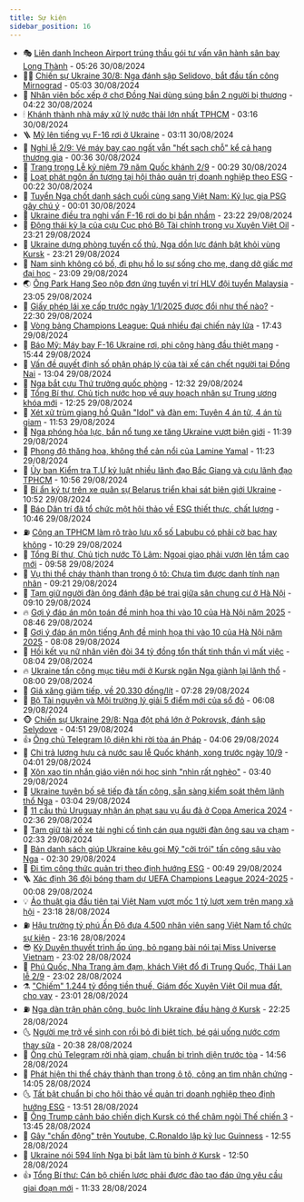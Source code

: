 ```yaml
---
title: Sự kiện
sidebar_position: 16
---
```


<!-- dantri-su-kien:START -->
- 🎭 [Liên danh Incheon Airport trúng thầu gói tư vấn vận hành sân bay Long Thành](https://dantri.com.vn/xa-hoi/lien-danh-incheon-airport-trung-thau-goi-tu-van-van-hanh-san-bay-long-thanh-20240830120913181.htm) - 05:26 30/08/2024
- 👨‍🏫 [Chiến sự Ukraine 30/8: Nga đánh sập Selidovo, bắt đầu tấn công Mirnograd](https://dantri.com.vn/the-gioi/chien-su-ukraine-308-nga-danh-sap-selidovo-bat-dau-tan-cong-mirnograd-20240830115057119.htm) - 05:03 30/08/2024
- 🌮 [Nhân viên bốc xếp ở chợ Đồng Nai dùng súng bắn 2 người bị thương](https://dantri.com.vn/phap-luat/nhan-vien-boc-xep-o-cho-dong-nai-dung-sung-ban-2-nguoi-bi-thuong-20240830104855037.htm) - 04:22 30/08/2024
- 🕯 [Khánh thành nhà máy xử lý nước thải lớn nhất TPHCM](https://dantri.com.vn/xa-hoi/khanh-thanh-nha-may-xu-ly-nuoc-thai-lon-nhat-tphcm-20240830094749243.htm) - 03:16 30/08/2024
- 🪜 [Mỹ lên tiếng vụ F-16 rơi ở Ukraine](https://dantri.com.vn/the-gioi/my-len-tieng-vu-f-16-roi-o-ukraine-20240830100740368.htm) - 03:11 30/08/2024
- 🐘 [Nghỉ lễ 2/9: Vé máy bay cao ngất vẫn &quot;hết sạch chỗ&quot; kể cả hạng thương gia](https://dantri.com.vn/kinh-doanh/nghi-le-29-ve-may-bay-cao-ngat-van-het-sach-cho-ke-ca-hang-thuong-gia-20240829003623560.htm) - 00:36 30/08/2024
- 🤔 [Trang trọng Lễ kỷ niệm 79 năm Quốc khánh 2/9](https://dantri.com.vn/xa-hoi/trang-trong-le-ky-niem-79-nam-quoc-khanh-29-20240829225528286.htm) - 00:29 30/08/2024
- 🧠 [Loạt phát ngôn ấn tượng tại hội thảo quản trị doanh nghiệp theo ESG](https://dantri.com.vn/kinh-doanh/loat-phat-ngon-an-tuong-tai-hoi-thao-quan-tri-doanh-nghiep-theo-esg-20240830063735899.htm) - 00:22 30/08/2024
- 📝 [Tuyển Nga chốt danh sách cuối cùng sang Việt Nam: Kỷ lục gia PSG gây chú ý](https://dantri.com.vn/the-thao/tuyen-nga-chot-danh-sach-cuoi-cung-sang-viet-nam-ky-luc-gia-psg-gay-chu-y-20240830005930891.htm) - 00:01 30/08/2024
- 🦏 [Ukraine điều tra nghi vấn F-16 rơi do bị bắn nhầm](https://dantri.com.vn/the-gioi/ukraine-dieu-tra-nghi-van-f-16-roi-do-bi-ban-nham-20240830052752653.htm) - 23:22 29/08/2024
- 🥰 [Động thái kỳ lạ của cựu Cục phó Bộ Tài chính trong vụ Xuyên Việt Oil](https://dantri.com.vn/phap-luat/dong-thai-ky-la-cua-cuu-cuc-pho-bo-tai-chinh-trong-vu-xuyen-viet-oil-20240829215502796.htm) - 23:21 29/08/2024
- 🤗 [Ukraine dựng phòng tuyến cố thủ, Nga dồn lực đánh bật khỏi vùng Kursk](https://dantri.com.vn/the-gioi/ukraine-dung-phong-tuyen-co-thu-nga-don-luc-danh-bat-khoi-vung-kursk-20240830060615819.htm) - 23:21 29/08/2024
- 🌈 [Nam sinh không có bố, đi phụ hồ lo sự sống cho mẹ, dang dở giấc mơ đại học](https://dantri.com.vn/tam-long-nhan-ai/nam-sinh-khong-co-bo-di-phu-ho-lo-su-song-cho-me-dang-do-giac-mo-dai-hoc-20240826094848372.htm) - 23:09 29/08/2024
- 🌏 [Ông Park Hang Seo nộp đơn ứng tuyển vị trí HLV đội tuyển Malaysia](https://dantri.com.vn/the-thao/ong-park-hang-seo-nop-don-ung-tuyen-vi-tri-hlv-doi-tuyen-malaysia-20240829235735856.htm) - 23:05 29/08/2024
- 💄 [Giấy phép lái xe cấp trước ngày 1/1/2025 được đổi như thế nào?](https://dantri.com.vn/ban-doc/giay-phep-lai-xe-cap-truoc-ngay-112025-duoc-doi-nhu-the-nao-20240829154025339.htm) - 22:30 29/08/2024
- 👺 [Vòng bảng Champions League: Quá nhiều đại chiến nảy lửa](https://dantri.com.vn/the-thao/vong-bang-champions-league-qua-nhieu-dai-chien-nay-lua-20240829224328099.htm) - 17:43 29/08/2024
- 👹 [Báo Mỹ: Máy bay F-16 Ukraine rơi, phi công hàng đầu thiệt mạng](https://dantri.com.vn/the-gioi/bao-my-may-bay-f-16-ukraine-roi-phi-cong-hang-dau-thiet-mang-20240829224429802.htm) - 15:44 29/08/2024
- 🌊 [Vấn đề quyết định số phận pháp lý của tài xế cán chết người tại Đồng Nai](https://dantri.com.vn/ban-doc/van-de-quyet-dinh-so-phan-phap-ly-cua-tai-xe-can-chet-nguoi-tai-dong-nai-20240829175246419.htm) - 13:04 29/08/2024
- 🤠 [Nga bắt cựu Thứ trưởng quốc phòng](https://dantri.com.vn/the-gioi/nga-bat-cuu-thu-truong-quoc-phong-20240829192755979.htm) - 12:32 29/08/2024
- 🎊 [Tổng Bí thư, Chủ tịch nước họp về quy hoạch nhân sự Trung ương khóa mới](https://dantri.com.vn/xa-hoi/tong-bi-thu-chu-tich-nuoc-hop-ve-quy-hoach-nhan-su-trung-uong-khoa-moi-20240829191605268.htm) - 12:25 29/08/2024
- 🐘 [Xét xử trùm giang hồ Quân &quot;Idol&quot; và đàn em: Tuyên 4 án tử, 4 án tù giam](https://dantri.com.vn/phap-luat/xet-xu-trum-giang-ho-quan-idol-va-dan-em-tuyen-4-an-tu-4-an-tu-giam-20240829183301453.htm) - 11:53 29/08/2024
- 💂 [Nga phóng hỏa lực, bắn nổ tung xe tăng Ukraine vượt biên giới](https://dantri.com.vn/the-gioi/nga-phong-hoa-luc-ban-no-tung-xe-tang-ukraine-vuot-bien-gioi-20240829164829464.htm) - 11:39 29/08/2024
- 👹 [Phong độ thăng hoa, không thể cản nổi của Lamine Yamal](https://dantri.com.vn/the-thao/phong-do-thang-hoa-khong-the-can-noi-cua-lamine-yamal-20240829145949186.htm) - 11:23 29/08/2024
- 🦒 [Ủy ban Kiểm tra T.Ư kỷ luật nhiều lãnh đạo Bắc Giang và cựu lãnh đạo TPHCM](https://dantri.com.vn/xa-hoi/uy-ban-kiem-tra-tu-ky-luat-nhieu-lanh-dao-bac-giang-va-cuu-lanh-dao-tphcm-20240829165340196.htm) - 10:56 29/08/2024
- 🗽 [Bí ẩn ký tự trên xe quân sự Belarus triển khai sát biên giới Ukraine](https://dantri.com.vn/the-gioi/bi-an-ky-tu-tren-xe-quan-su-belarus-trien-khai-sat-bien-gioi-ukraine-20240829172149680.htm) - 10:52 29/08/2024
- 💄 [Báo Dân trí đã tổ chức một hội thảo về ESG thiết thực, chất lượng](https://dantri.com.vn/kinh-doanh/bao-dan-tri-da-to-chuc-mot-hoi-thao-ve-esg-thiet-thuc-chat-luong-20240829162649591.htm) - 10:46 29/08/2024
- ⛽️ [Công an TPHCM làm rõ trào lưu xổ số Labubu có phải cờ bạc hay không](https://dantri.com.vn/xa-hoi/cong-an-tphcm-lam-ro-trao-luu-xo-so-labubu-co-phai-co-bac-hay-khong-20240829172724464.htm) - 10:29 29/08/2024
- 🥷 [Tổng Bí thư, Chủ tịch nước Tô Lâm: Ngoại giao phải vươn lên tầm cao mới](https://dantri.com.vn/xa-hoi/tong-bi-thu-chu-tich-nuoc-to-lam-ngoai-giao-phai-vuon-len-tam-cao-moi-20240829163653529.htm) - 09:58 29/08/2024
- 🤖 [Vụ thi thể cháy thành than trong ô tô: Chưa tìm được danh tính nạn nhân](https://dantri.com.vn/xa-hoi/vu-thi-the-chay-thanh-than-trong-o-to-chua-tim-duoc-danh-tinh-nan-nhan-20240829154431021.htm) - 09:21 29/08/2024
- 🌊 [Tạm giữ người đàn ông đánh đập bé trai giữa sân chung cư ở Hà Nội](https://dantri.com.vn/phap-luat/tam-giu-nguoi-dan-ong-danh-dap-be-trai-giua-san-chung-cu-o-ha-noi-20240829160451051.htm) - 09:10 29/08/2024
- 🔥 [Gợi ý đáp án môn toán đề minh họa thi vào 10 của Hà Nội năm 2025](https://dantri.com.vn/giao-duc/goi-y-dap-an-mon-toan-de-minh-hoa-thi-vao-10-cua-ha-noi-nam-2025-20240829150755869.htm) - 08:46 29/08/2024
- 🦏 [Gợi ý đáp án môn tiếng Anh đề minh họa thi vào 10 của Hà Nội năm 2025](https://dantri.com.vn/giao-duc/goi-y-dap-an-mon-tieng-anh-de-minh-hoa-thi-vao-10-cua-ha-noi-nam-2025-20240829141242538.htm) - 08:08 29/08/2024
- 🐘 [Hồi kết vụ nữ nhân viên đòi 34 tỷ đồng tổn thất tinh thần vì mất việc](https://dantri.com.vn/lao-dong-viec-lam/hoi-ket-vu-nu-nhan-vien-doi-34-ty-dong-ton-that-tinh-than-vi-mat-viec-20240829122737288.htm) - 08:04 29/08/2024
- 🔥 [Ukraine tấn công mục tiêu mới ở Kursk ngăn Nga giành lại lãnh thổ](https://dantri.com.vn/the-gioi/ukraine-tan-cong-muc-tieu-moi-o-kursk-ngan-nga-gianh-lai-lanh-tho-20240829144110994.htm) - 08:00 29/08/2024
- 💼 [Giá xăng giảm tiếp, về 20.330 đồng/lít](https://dantri.com.vn/kinh-doanh/gia-xang-giam-tiep-ve-20330-donglit-20240829142545070.htm) - 07:28 29/08/2024
- 🚀 [Bộ Tài nguyên và Môi trường lý giải 5 điểm mới của sổ đỏ](https://dantri.com.vn/xa-hoi/bo-tai-nguyen-va-moi-truong-ly-giai-5-diem-moi-cua-so-do-20240829125110194.htm) - 06:08 29/08/2024
- 🐵 [Chiến sự Ukraine 29/8: Nga đột phá lớn ở Pokrovsk, đánh sập Selydove](https://dantri.com.vn/the-gioi/chien-su-ukraine-298-nga-dot-pha-lon-o-pokrovsk-danh-sap-selydove-20240829104542974.htm) - 04:51 29/08/2024
- 👍 [Ông chủ Telegram lộ diện khi rời tòa án Pháp](https://dantri.com.vn/the-gioi/ong-chu-telegram-lo-dien-khi-roi-toa-an-phap-20240829105831728.htm) - 04:06 29/08/2024
- 🚦 [Chi trả lương hưu cả nước sau lễ Quốc khánh, xong trước ngày 10/9](https://dantri.com.vn/an-sinh/chi-tra-luong-huu-ca-nuoc-sau-le-quoc-khanh-xong-truoc-ngay-109-20240829061855089.htm) - 04:01 29/08/2024
- 🥸 [Xôn xao tin nhắn giáo viên nói học sinh &quot;nhìn rất nghèo&quot;](https://dantri.com.vn/giao-duc/xon-xao-tin-nhan-giao-vien-noi-hoc-sinh-nhin-rat-ngheo-20240829091145374.htm) - 03:40 29/08/2024
- 🥷 [Ukraine tuyên bố sẽ tiếp đà tấn công, sẵn sàng kiểm soát thêm lãnh thổ Nga](https://dantri.com.vn/the-gioi/ukraine-tuyen-bo-se-tiep-da-tan-cong-san-sang-kiem-soat-them-lanh-tho-nga-20240829095447815.htm) - 03:04 29/08/2024
- 🤡 [11 cầu thủ Uruguay nhận án phạt sau vụ ẩu đả ở Copa America 2024](https://dantri.com.vn/the-thao/11-cau-thu-uruguay-nhan-an-phat-sau-vu-au-da-o-copa-america-2024-20240829093057875.htm) - 02:36 29/08/2024
- 🥳 [Tạm giữ tài xế xe tải nghi cố tình cán qua người đàn ông sau va chạm](https://dantri.com.vn/phap-luat/tam-giu-tai-xe-xe-tai-nghi-co-tinh-can-qua-nguoi-dan-ong-sau-va-cham-20240829085816644.htm) - 02:33 29/08/2024
- 🤩 [Bản danh sách giúp Ukraine kêu gọi Mỹ &quot;cởi trói&quot; tấn công sâu vào Nga](https://dantri.com.vn/the-gioi/ban-danh-sach-giup-ukraine-keu-goi-my-coi-troi-tan-cong-sau-vao-nga-20240829092909127.htm) - 02:30 29/08/2024
- 🎡 [Đi tìm công thức quản trị theo định hướng ESG](https://dantri.com.vn/kinh-doanh/di-tim-cong-thuc-quan-tri-theo-dinh-huong-esg-20240828174256076.htm) - 00:49 29/08/2024
- 🪜 [Xác định 36 đội bóng tham dự UEFA Champions League 2024-2025](https://dantri.com.vn/the-thao/xac-dinh-36-doi-bong-tham-du-uefa-champions-league-2024-2025-20240829070512774.htm) - 00:08 29/08/2024
- 💡 [Ảo thuật gia đầu tiên tại Việt Nam vượt mốc 1 tỷ lượt xem trên mạng xã hội](https://dantri.com.vn/doi-song/ao-thuat-gia-dau-tien-tai-viet-nam-vuot-moc-1-ty-luot-xem-tren-mang-xa-hoi-20240814183458673.htm) - 23:18 28/08/2024
- ⛽️ [Hậu trường tỷ phú Ấn Độ đưa 4.500 nhân viên sang Việt Nam tổ chức sự kiện](https://dantri.com.vn/du-lich/hau-truong-ty-phu-an-do-dua-4500-nhan-vien-sang-viet-nam-to-chuc-su-kien-20240828155735726.htm) - 23:16 28/08/2024
- 😎 [Kỳ Duyên thuyết trình ấp úng, bỏ ngang bài nói tại Miss Universe Vietnam](https://dantri.com.vn/giai-tri/ky-duyen-thuyet-trinh-ap-ung-bo-ngang-bai-noi-tai-miss-universe-vietnam-20240829024120750.htm) - 23:02 28/08/2024
- 🗽 [Phú Quốc, Nha Trang ảm đạm, khách Việt đổ đi Trung Quốc, Thái Lan lễ 2/9](https://dantri.com.vn/du-lich/phu-quoc-nha-trang-am-dam-khach-viet-do-di-trung-quoc-thai-lan-le-29-20240828120102707.htm) - 23:02 28/08/2024
- ⚗️ [&quot;Chiếm&quot; 1.244 tỷ đồng tiền thuế, Giám đốc Xuyên Việt Oil mua đất, cho vay](https://dantri.com.vn/phap-luat/chiem-1244-ty-dong-tien-thue-giam-doc-xuyen-viet-oil-mua-dat-cho-vay-20240828234608544.htm) - 23:01 28/08/2024
- ⛽️ [Nga dàn trận phản công, buộc lính Ukraine đầu hàng ở Kursk](https://dantri.com.vn/the-gioi/nga-dan-tran-phan-cong-buoc-linh-ukraine-dau-hang-o-kursk-20240828232841886.htm) - 22:25 28/08/2024
- 🌜 [Người mẹ trở về sinh con rồi bỏ đi biệt tích, bé gái uống nước cơm thay sữa](https://dantri.com.vn/tam-long-nhan-ai/nguoi-me-tro-ve-sinh-con-roi-bo-di-biet-tich-be-gai-uong-nuoc-com-thay-sua-20240818163742585.htm) - 20:38 28/08/2024
- 🦩 [Ông chủ Telegram rời nhà giam, chuẩn bị trình diện trước tòa](https://dantri.com.vn/the-gioi/ong-chu-telegram-roi-nha-giam-chuan-bi-trinh-dien-truoc-toa-20240828215620332.htm) - 14:56 28/08/2024
- 🦒 [Phát hiện thi thể cháy thành than trong ô tô, công an tìm nhân chứng](https://dantri.com.vn/phap-luat/phat-hien-thi-the-chay-thanh-than-trong-o-to-cong-an-tim-nhan-chung-20240828205634600.htm) - 14:05 28/08/2024
- 🌜 [Tất bật chuẩn bị cho hội thảo về quản trị doanh nghiệp theo định hướng ESG](https://dantri.com.vn/kinh-doanh/tat-bat-chuan-bi-cho-hoi-thao-ve-quan-tri-doanh-nghiep-theo-dinh-huong-esg-20240828201930481.htm) - 13:51 28/08/2024
- 🐎 [Ông Trump cảnh báo chiến dịch Kursk có thể châm ngòi Thế chiến 3](https://dantri.com.vn/the-gioi/ong-trump-canh-bao-chien-dich-kursk-co-the-cham-ngoi-the-chien-3-20240828202239474.htm) - 13:45 28/08/2024
- 🌋 [Gây &quot;chấn động&quot; trên Youtube, C.Ronaldo lập kỷ lục Guinness](https://dantri.com.vn/the-thao/gay-chan-dong-tren-youtube-cronaldo-lap-ky-luc-guinness-20240828195448103.htm) - 12:55 28/08/2024
- 🧰 [Ukraine nói 594 lính Nga bị bắt làm tù binh ở Kursk](https://dantri.com.vn/the-gioi/ukraine-noi-594-linh-nga-bi-bat-lam-tu-binh-o-kursk-20240828172628998.htm) - 12:50 28/08/2024
- 👍 [Tổng Bí thư: Cán bộ chiến lược phải được đào tạo đáp ứng yêu cầu giai đoạn mới](https://dantri.com.vn/xa-hoi/tong-bi-thu-can-bo-chien-luoc-phai-duoc-dao-tao-dap-ung-yeu-cau-giai-doan-moi-20240828183342516.htm) - 11:33 28/08/2024<!-- dantri-su-kien:END -->
